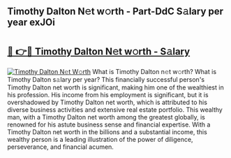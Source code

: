 ## Timothy Dalton N𝚎t w𝚘rth - Part-DdC S𝚊lary per year exJOi

# <h2><a href="http://gc4f84.nevu.top/?p=Timothy+Dalton">🔗 👉🔴 Timothy Dalton N𝚎t w𝚘rth - S𝚊lary</a></h2>

[![Timothy Dalton N𝚎t W𝚘rth](https://i.imgur.com/Oavwk0R.jpeg)](http://gc4f84.nevu.top/?p=Timothy+Dalton)
What is Timothy Dalton n𝚎t w𝚘rth? What is Timothy Dalton s𝚊lary per year?
This financially successful person's Timothy Dalton net worth is significant, making him one of the wealthiest in his profession. His income from his employment is significant, but it is overshadowed by Timothy Dalton net worth, which is attributed to his diverse business activities and extensive real estate portfolio. This wealthy man, with a Timothy Dalton net worth among the greatest globally, is renowned for his astute business sense and financial expertise. With a Timothy Dalton net worth in the billions and a substantial income, this wealthy person is a leading illustration of the power of diligence, perseverance, and financial acumen.
